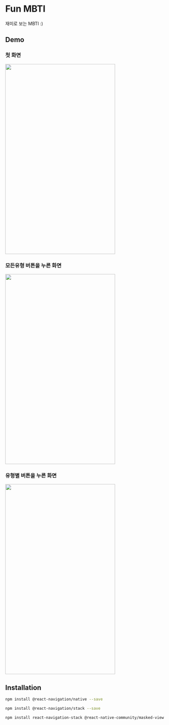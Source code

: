 # Fun MBTI

재미로 보는 MBTI :)

## Demo

### 첫 화면

<img src="https://user-images.githubusercontent.com/63582123/132486482-7f5aa727-0875-4050-8070-3e78c0f565e8.jpeg" width="347" height="599">

### 모든유형 버튼을 누른 화면

<img src="https://user-images.githubusercontent.com/63582123/132486488-dec6f778-47ff-4400-bc88-c99d2c788b35.gif" width="347" height="599">

### 유형별 버튼을 누른 화면

<img src="https://user-images.githubusercontent.com/63582123/132486496-297d6c8f-73c8-437e-abb6-f6362d5eaeee.gif" width="347" height="599">

## Installation

```bash
npm install @react-navigation/native --save
```

```bash
npm install @react-navigation/stack --save
```

```bash
npm install react-navigation-stack @react-native-community/masked-view
```
